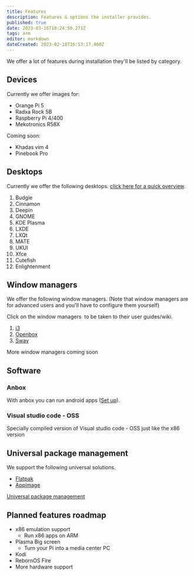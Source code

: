 ```yaml
---
title: Features
description: Features & options the installer provides.
published: true
date: 2023-03-16T10:24:50.271Z
tags: arm
editor: markdown
dateCreated: 2023-02-18T16:53:17.460Z
---
```


We offer a lot of features during installation they'll be listed by category.

## Devices
Currently we offer images for:
- Orange Pi 5
- Radxa Rock 5B
- Raspberry Pi 4/400
- Mekotronics R58X

Coming soon:
- Khadas vim 4
- Pinebook Pro


## Desktops

Currently we offer the following desktops. [click here for a quick overview](/en/customization/desktops).

1.  Budgie
2.  Cinnamon
3.  Deepin
4.  GNOME
5.  KDE Plasma
6.  LXDE
7.  LXQt
8.  MATE
9.  UKUI
10.  Xfce
11.  Cutefish
12. Enlightenment

## Window managers

We offer the following window managers. (Note that window managers are for advanced users and you'll have to configure them yourself)

Click on the window managers  to be taken to their user guides/wiki.

1.  [i3](https://i3wm.org/docs/userguide)
2.  [Openbox](http://openbox.org/wiki/Help:Contents)
3. [Sway](https://github.com/swaywm/sway/wiki)

More window managers coming soon

## Software
### Anbox

With anbox you can run android apps ([Set up](/en/arm/androidapps)). 

### Visual studio code - OSS

Specially compiled version of Visual studio code - OSS just like the x86 version

<!---###
### Box64/Box86

With box64 you can run x86 apps on arm. You can find instructions on how to set it up [here](/arm/androidapps). 

-->

## Universal package management

We support the following universal solutions.

-   [Flatpak](https://flatpak.org)
-   [Appimage](https://appimage.org)

[Universal package management](/en/customization/universal-package-management)


<!--## After install

Wanted an option in the installer but you've already installed please see [RebornOS Fire](/en/apps/rebornosfire). To be able to select them post install!

Please note we do not offer a way to switch file systems after installation.
-->

## Planned features roadmap
 - x86 emulation support
    - Run x86 apps on ARM
 - Plasma Big screen
    - Turn your Pi into a media center PC
 - Kodi
 - RebornOS Fire
 - More hardware support